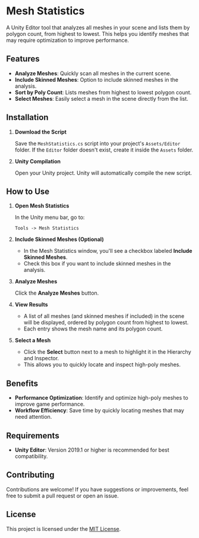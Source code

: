 # Mesh Statistics

A Unity Editor tool that analyzes all meshes in your scene and lists them by polygon count, from highest to lowest. This helps you identify meshes that may require optimization to improve performance.

## Features

- **Analyze Meshes**: Quickly scan all meshes in the current scene.
- **Include Skinned Meshes**: Option to include skinned meshes in the analysis.
- **Sort by Poly Count**: Lists meshes from highest to lowest polygon count.
- **Select Meshes**: Easily select a mesh in the scene directly from the list.

## Installation

1. **Download the Script**

   Save the `MeshStatistics.cs` script into your project's `Assets/Editor` folder. If the `Editor` folder doesn't exist, create it inside the `Assets` folder.

2. **Unity Compilation**

   Open your Unity project. Unity will automatically compile the new script.

## How to Use

1. **Open Mesh Statistics**

   In the Unity menu bar, go to:

   `Tools -> Mesh Statistics`

2. **Include Skinned Meshes (Optional)**

   - In the Mesh Statistics window, you'll see a checkbox labeled **Include Skinned Meshes**.
   - Check this box if you want to include skinned meshes in the analysis.

3. **Analyze Meshes**

   Click the **Analyze Meshes** button.

4. **View Results**

   - A list of all meshes (and skinned meshes if included) in the scene will be displayed, ordered by polygon count from highest to lowest.
   - Each entry shows the mesh name and its polygon count.

5. **Select a Mesh**

   - Click the **Select** button next to a mesh to highlight it in the Hierarchy and Inspector.
   - This allows you to quickly locate and inspect high-poly meshes.

## Benefits

- **Performance Optimization**: Identify and optimize high-poly meshes to improve game performance.
- **Workflow Efficiency**: Save time by quickly locating meshes that may need attention.

## Requirements

- **Unity Editor**: Version 2019.1 or higher is recommended for best compatibility.

## Contributing

Contributions are welcome! If you have suggestions or improvements, feel free to submit a pull request or open an issue.

## License

This project is licensed under the [MIT License](LICENSE).
